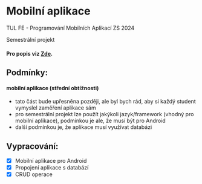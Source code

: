 # Mobilní aplikace
TUL FE - Programování Mobilních Aplikací ZS 2024

Semestrální projekt

#### Pro popis viz [Zde](https://github.com/DavidKarnik/pma-2024-mobile-app/wiki/Hraj!-%E2%80%90-Datab%C3%A1ze-her-pro-d%C4%9Bti).

## Podmínky:
#### mobilní aplikace (střední obtížnosti)
- tato část bude upřesněna později, ale byl bych rád, aby si každý student vymyslel zaměření aplikace sám
- pro semestrální projekt lze použít jakýkoli jazyk/framework (vhodný pro mobilní aplikace), podmínkou je ale, že musí být pro Android 
- další podmínkou je, že aplikace musí využívat databázi

## Vypracování:
- [x] Mobilní aplikace pro Android
- [x] Propojení aplikace s databází
- [x] CRUD operace
